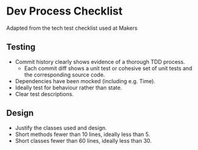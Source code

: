 # Dev Process Checklist

Adapted from the tech test checklist used at Makers

## Testing

* Commit history clearly shows evidence of a thorough TDD process.
  * Each commit diff shows a unit test or cohesive set of unit tests and the corresponding source code.
* Dependencies have been mocked (including e.g. Time).
* Ideally test for behaviour rather than state.
* Clear test descriptions.

## Design

* Justify the classes used and design.
* Short methods fewer than 10 lines, ideally less than 5.
* Short classes fewer than 60 lines, ideally less than 30.
